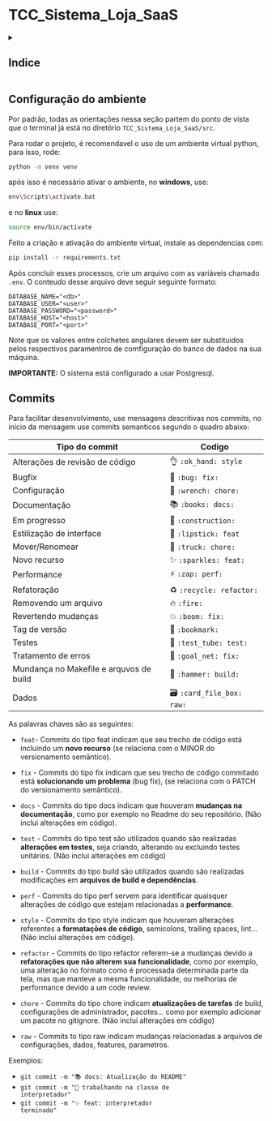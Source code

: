 # TCC_Sistema_Loja_SaaS

<details>

<summary><h2>Indice</h2></summary>

  - [Configuração de Ambiente](#configuração-do-ambiente)
  - [Commits](#commits)

</details>

## Configuração do ambiente

Por padrão, todas as orientações nessa seção partem do ponto de vista que o terminal já está no diretório `TCC_Sistema_Loja_SaaS/src`.

Para rodar o projeto, é recomendavel o uso de um ambiente virtual python, para isso, rode:

``` bash
python -m venv venv
```

após isso é necessário ativar o ambiente, no **windows**, use:

```bash
env\Scripts\activate.bat
```
e no **linux** use:

```bash
source env/bin/activate
```
Feito a criação e ativação do ambiente virtual, instale as dependencias com:

```bash
pip install -r requirements.txt
```
Após concluir esses processos, crie um arquivo com as variáveis chamado `.env`. O conteudo desse arquivo deve seguir seguinte formato:

```dotenv
DATABASE_NAME="<db>"
DATABASE_USER="<user>"
DATABASE_PASSWORD="<password>"
DATABASE_HOST="<host>"
DATABASE_PORT="<port>"
```
Note que os valores entre colchetes angulares devem ser substituidos pelos respectivos paramentros de comfiguração do banco de dados na sua máquina.

**IMPORTANTE:** O sistema está configurado a usar Postgresql.

## Commits

Para facilitar desenvolvimento, use mensagens descritivas nos commits, no inicio da mensagem use commits semanticos segundo o quadro abaixo:

<table>
  <thead>
    <tr>
      <th>Tipo do commit</th>
      <th>Codigo</th>
    </tr>
  </thead>
 <tbody>
    <tr>
      <td>Alterações de revisão de código</td>
      <td>👌 <code>:ok_hand: style</code></td>
    </tr>
    <tr>
      <td>Bugfix</td>
      <td>🐛 <code>:bug: fix:</code></td>
    </tr>
    <tr>
      <td>Configuração</td>
      <td>🔧 <code>:wrench: chore:</code></td>
    </tr>
    <tr>
      <td>Documentação</td>
      <td>📚 <code>:books: docs:</code></td>
    </tr>
    <tr>
      <td>Em progresso</td>
      <td>🚧 <code>:construction:</code></td>
    </tr>
    <tr>
      <td>Estilização de interface</td>
      <td>💄 <code>:lipstick: feat</code></td>
    </tr>
    <tr>
      <td>Mover/Renomear</td>
      <td>🚚 <code>:truck: chore:</code></td>
    </tr>
    <tr>
      <td>Novo recurso</td>
      <td>✨ <code>:sparkles: feat:</code></td>
    </tr>
    <tr>
      <td>Performance</td>
      <td>⚡ <code>:zap: perf:</code></td>
    </tr>
    <tr>
        <td>Refatoração</td>
        <td>♻️ <code>:recycle: refactor:</code></td>
    </tr>
    <tr>
      <td>Removendo um arquivo</td>
      <td>🔥 <code>:fire:</code></td>
    </tr>
    <tr>
      <td>Revertendo mudanças</td>
      <td>💥 <code>:boom: fix:</code></td>
    </tr>
    <tr>
      <td>Tag de versão</td>
      <td>🔖 <code>:bookmark:</code></td>
    </tr>
    <tr>
      <td>Testes</td>
      <td>🧪 <code>:test_tube: test:</code></td>
    </tr>
    <tr>
      <td>Tratamento de erros</td>
      <td>🥅 <code>:goal_net: fix:</code></td>
    </tr>
    <tr>
      <td>Mundança no Makefile e arquvos de build</td>
      <td>🔨 <code>:hammer: build:</code></td>
    </tr>
    <tr>
      <td>Dados</td>
      <td>🗃️ <code>:card_file_box: raw:</code></td>
    </tr>
  </tbody>
</table>

As palavras chaves são as seguintes:
- `feat`- Commits do tipo feat indicam que seu trecho de código está incluindo um **novo recurso** (se relaciona com o MINOR do versionamento semântico).

- `fix` - Commits do tipo fix indicam que seu trecho de código commitado está **solucionando um problema** (bug fix), (se relaciona com o PATCH do versionamento semântico).

- `docs` - Commits do tipo docs indicam que houveram **mudanças na documentação**, como por exemplo no Readme do seu repositório. (Não inclui alterações em código).

- `test` - Commits do tipo test são utilizados quando são realizadas **alterações em testes**, seja criando, alterando ou excluindo testes unitários. (Não inclui alterações em código)

- `build` - Commits do tipo build são utilizados quando são realizadas modificações em **arquivos de build e dependências**.

- `perf` - Commits do tipo perf servem para identificar quaisquer alterações de código que estejam relacionadas a **performance**.

- `style` - Commits do tipo style indicam que houveram alterações referentes a **formatações de código**, semicolons, trailing spaces, lint... (Não inclui alterações em código).

- `refactor` - Commits do tipo refactor referem-se a mudanças devido a **refatorações que não alterem sua funcionalidade**, como por exemplo, uma alteração no formato como é processada determinada parte da tela, mas que manteve a mesma funcionalidade, ou melhorias de performance devido a um code review.

- `chore` - Commits do tipo chore indicam **atualizações de tarefas** de build, configurações de administrador, pacotes... como por exemplo adicionar um pacote no gitignore. (Não inclui alterações em código)

- `raw` - Commits to tipo raw indicam mudanças relacionadas a arquivos de configurações, dados, features, parametros.

Exemplos:
- <code>git commit -m ":books: docs: Atualização do README"</code>
- <code>git commit -m ":construction: trabalhando na classe de interpretador"</code>
- <code>git commit -m ":sparkles: feat: interpretador terminado"</code>
